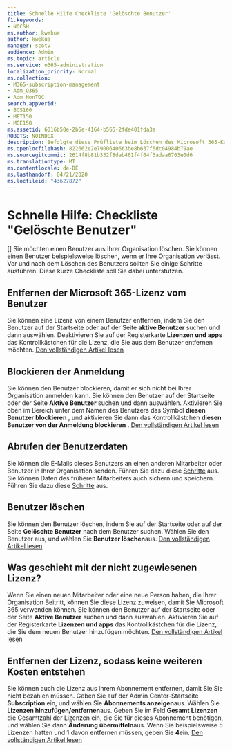 ```yaml
---
title: Schnelle Hilfe Checkliste 'Gelöschte Benutzer'
f1.keywords:
- NOCSH
ms.author: kwekua
author: kwekua
manager: scotv
audience: Admin
ms.topic: article
ms.service: o365-administration
localization_priority: Normal
ms.collection:
- M365-subscription-management
- Adm_O365
- Adm_NonTOC
search.appverid:
- BCS160
- MET150
- MOE150
ms.assetid: 6016b50e-2b6e-4164-b565-2fde401fda3a
ROBOTS: NOINDEX
description: Befolgte diese Prüfliste beim Löschen des Microsoft 365-Kontos eines Benutzers.
ms.openlocfilehash: 822662e2e7900640663be8b637f6dc04984b79ae
ms.sourcegitcommit: 2614f8b81b332f8dab461f4f64f3adaa6703e0d6
ms.translationtype: MT
ms.contentlocale: de-DE
ms.lasthandoff: 04/21/2020
ms.locfileid: "43627872"
---
```

# <a name="quick-help-deleted-users-checklist"></a>Schnelle Hilfe: Checkliste "Gelöschte Benutzer"

[] Sie möchten einen Benutzer aus Ihrer Organisation löschen. Sie können einen Benutzer beispielsweise löschen, wenn er Ihre Organisation verlässt. Vor und nach dem Löschen des Benutzers sollten Sie einige Schritte ausführen. Diese kurze Checkliste soll Sie dabei unterstützen.
  
## <a name="remove-the-microsoft-365-license-from-the-user"></a>Entfernen der Microsoft 365-Lizenz vom Benutzer

Sie können eine Lizenz von einem Benutzer entfernen, indem Sie den Benutzer auf der Startseite oder auf der Seite **aktive Benutzer** suchen und dann auswählen. Deaktivieren Sie auf der Registerkarte **Lizenzen und apps** das Kontrollkästchen für die Lizenz, die Sie aus dem Benutzer entfernen möchten. [Den vollständigen Artikel lesen](../manage/remove-licenses-from-users.md)
  
## <a name="block-sign-in"></a>Blockieren der Anmeldung

Sie können den Benutzer blockieren, damit er sich nicht bei Ihrer Organisation anmelden kann. Sie können den Benutzer auf der Startseite oder der Seite **Aktive Benutzer** suchen und dann auswählen. Aktivieren Sie oben im Bereich unter dem Namen des Benutzers das Symbol **diesen Benutzer blockieren** , und aktivieren Sie dann das Kontrollkästchen **diesen Benutzer von der Anmeldung blockieren** . [Den vollständigen Artikel lesen](../add-users/assign-admin-roles.md)
  
## <a name="get-their-data"></a>Abrufen der Benutzerdaten

Sie können die E-Mails dieses Benutzers an einen anderen Mitarbeiter oder Benutzer in Ihrer Organisation senden. Führen Sie dazu diese [Schritte](../add-users/remove-former-employee.md) aus. Sie können Daten des früheren Mitarbeiters auch sichern und speichern. Führen Sie dazu diese [Schritte](../add-users/get-access-to-and-back-up-a-former-user-s-data.md) aus.
  
## <a name="delete-user"></a>Benutzer löschen

Sie können den Benutzer löschen, indem Sie auf der Startseite oder auf der Seite **Gelöschte Benutzer** nach dem Benutzer suchen. Wählen Sie den Benutzer aus, und wählen Sie **Benutzer löschen**aus. [Den vollständigen Artikel lesen](../add-users/delete-a-user.md)
  
## <a name="what-to-do-with-the-unassigned-license"></a>Was geschieht mit der nicht zugewiesenen Lizenz?

Wenn Sie einen neuen Mitarbeiter oder eine neue Person haben, die Ihrer Organisation Beitritt, können Sie diese Lizenz zuweisen, damit Sie Microsoft 365 verwenden können. Sie können den Benutzer auf der Startseite oder der Seite **Aktive Benutzer** suchen und dann auswählen. Aktivieren Sie auf der Registerkarte **Lizenzen und apps** das Kontrollkästchen für die Lizenz, die Sie dem neuen Benutzer hinzufügen möchten. [Den vollständigen Artikel lesen](../manage/assign-licenses-to-users.md)
  
## <a name="remove-license-so-you-dont-have-to-pay-for-it"></a>Entfernen der Lizenz, sodass keine weiteren Kosten entstehen

Sie können auch die Lizenz aus Ihrem Abonnement entfernen, damit Sie Sie nicht bezahlen müssen. Geben Sie auf der Admin Center-Startseite **Subscription** ein, und wählen Sie **Abonnements anzeigen**aus. Wählen Sie **Lizenzen hinzufügen/entfernen**aus. Geben Sie im Feld **Gesamt Lizenzen** die Gesamtzahl der Lizenzen ein, die Sie für dieses Abonnement benötigen, und wählen Sie dann **Änderung übermitteln**aus. Wenn Sie beispielsweise 5 Lizenzen hatten und 1 davon entfernen müssen, geben Sie **4**ein. [Den vollständigen Artikel lesen](../../commerce/licenses/remove-licenses-from-subscription.md)
